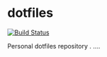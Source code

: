 # dotfiles
[![Build Status](https://travis-ci.org/hootieben/dotfiles.svg?branch=master)](https://travis-ci.org/hootieben/dotfiles)

Personal dotfiles repository
.
....
